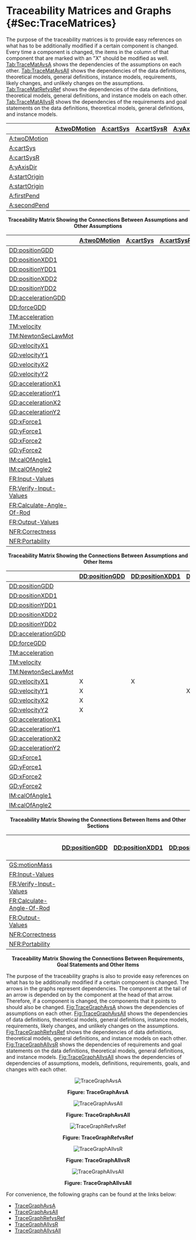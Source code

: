 # Traceability Matrices and Graphs {#Sec:TraceMatrices}

The purpose of the traceability matrices is to provide easy references on what has to be additionally modified if a certain component is changed. Every time a component is changed, the items in the column of that component that are marked with an "X" should be modified as well. [Tab:TraceMatAvsA](./SecTraceMatrices.md#Table:TraceMatAvsA) shows the dependencies of the assumptions on each other. [Tab:TraceMatAvsAll](./SecTraceMatrices.md#Table:TraceMatAvsAll) shows the dependencies of the data definitions, theoretical models, general definitions, instance models, requirements, likely changes, and unlikely changes on the assumptions. [Tab:TraceMatRefvsRef](./SecTraceMatrices.md#Table:TraceMatRefvsRef) shows the dependencies of the data definitions, theoretical models, general definitions, and instance models on each other. [Tab:TraceMatAllvsR](./SecTraceMatrices.md#Table:TraceMatAllvsR) shows the dependencies of the requirements and goal statements on the data definitions, theoretical models, general definitions, and instance models.

<div id="Table:TraceMatAvsA"></div>

|                                              |[A:twoDMotion](./SecAssumps.md#twoDMotion)|[A:cartSys](./SecAssumps.md#cartSys)|[A:cartSysR](./SecAssumps.md#cartSysR)|[A:yAxisDir](./SecAssumps.md#yAxisDir)|[A:startOrigin](./SecAssumps.md#startOrigin1x)|[A:startOrigin](./SecAssumps.md#startOrigin2x)|[A:firstPend](./SecAssumps.md#firstPend)|[A:secondPend](./SecAssumps.md#secondPend)|
|:---------------------------------------------|:-----------------------------------------|:-----------------------------------|:-------------------------------------|:-------------------------------------|:---------------------------------------------|:---------------------------------------------|:---------------------------------------|:-----------------------------------------|
|[A:twoDMotion](./SecAssumps.md#twoDMotion)    |                                          |                                    |                                      |                                      |                                              |                                              |                                        |                                          |
|[A:cartSys](./SecAssumps.md#cartSys)          |                                          |                                    |                                      |                                      |                                              |                                              |                                        |                                          |
|[A:cartSysR](./SecAssumps.md#cartSysR)        |                                          |                                    |                                      |                                      |                                              |                                              |                                        |                                          |
|[A:yAxisDir](./SecAssumps.md#yAxisDir)        |                                          |                                    |                                      |                                      |                                              |                                              |                                        |                                          |
|[A:startOrigin](./SecAssumps.md#startOrigin1x)|                                          |                                    |                                      |                                      |                                              |                                              |                                        |                                          |
|[A:startOrigin](./SecAssumps.md#startOrigin2x)|                                          |                                    |                                      |                                      |                                              |                                              |                                        |                                          |
|[A:firstPend](./SecAssumps.md#firstPend)      |                                          |                                    |                                      |                                      |                                              |                                              |                                        |                                          |
|[A:secondPend](./SecAssumps.md#secondPend)    |                                          |                                    |                                      |                                      |                                              |                                              |                                        |                                          |

**<p align="center">Traceability Matrix Showing the Connections Between Assumptions and Other Assumptions</p>**

<div id="Table:TraceMatAvsAll"></div>

|                                                    |[A:twoDMotion](./SecAssumps.md#twoDMotion)|[A:cartSys](./SecAssumps.md#cartSys)|[A:cartSysR](./SecAssumps.md#cartSysR)|[A:yAxisDir](./SecAssumps.md#yAxisDir)|[A:startOrigin](./SecAssumps.md#startOrigin1x)|[A:startOrigin](./SecAssumps.md#startOrigin2x)|[A:firstPend](./SecAssumps.md#firstPend)|[A:secondPend](./SecAssumps.md#secondPend)|
|:---------------------------------------------------|:-----------------------------------------|:-----------------------------------|:-------------------------------------|:-------------------------------------|:---------------------------------------------|:---------------------------------------------|:---------------------------------------|:-----------------------------------------|
|[DD:positionGDD](./SecDDs.md#DD:positionGDD)        |                                          |                                    |                                      |                                      |                                              |                                              |                                        |                                          |
|[DD:positionXDD1](./SecDDs.md#DD:positionXDD1)      |                                          |                                    |                                      |                                      |                                              |                                              |                                        |                                          |
|[DD:positionYDD1](./SecDDs.md#DD:positionYDD1)      |                                          |                                    |                                      |                                      |                                              |                                              |                                        |                                          |
|[DD:positionXDD2](./SecDDs.md#DD:positionXDD2)      |                                          |                                    |                                      |                                      |                                              |                                              |                                        |                                          |
|[DD:positionYDD2](./SecDDs.md#DD:positionYDD2)      |                                          |                                    |                                      |                                      |                                              |                                              |                                        |                                          |
|[DD:accelerationGDD](./SecDDs.md#DD:accelerationGDD)|                                          |                                    |                                      |                                      |                                              |                                              |                                        |                                          |
|[DD:forceGDD](./SecDDs.md#DD:forceGDD)              |                                          |                                    |                                      |                                      |                                              |                                              |                                        |                                          |
|[TM:acceleration](./SecTMs.md#TM:acceleration)      |                                          |                                    |                                      |                                      |                                              |                                              |                                        |                                          |
|[TM:velocity](./SecTMs.md#TM:velocity)              |                                          |                                    |                                      |                                      |                                              |                                              |                                        |                                          |
|[TM:NewtonSecLawMot](./SecTMs.md#TM:NewtonSecLawMot)|                                          |                                    |                                      |                                      |                                              |                                              |                                        |                                          |
|[GD:velocityX1](./SecGDs.md#GD:velocityX1)          |                                          |                                    |                                      |                                      |                                              |                                              |                                        |                                          |
|[GD:velocityY1](./SecGDs.md#GD:velocityY1)          |                                          |                                    |                                      |                                      |                                              |                                              |                                        |                                          |
|[GD:velocityX2](./SecGDs.md#GD:velocityX2)          |                                          |                                    |                                      |                                      |                                              |                                              |                                        |                                          |
|[GD:velocityY2](./SecGDs.md#GD:velocityY2)          |                                          |                                    |                                      |                                      |                                              |                                              |                                        |                                          |
|[GD:accelerationX1](./SecGDs.md#GD:accelerationX1)  |                                          |                                    |                                      |                                      |                                              |                                              |                                        |                                          |
|[GD:accelerationY1](./SecGDs.md#GD:accelerationY1)  |                                          |                                    |                                      |                                      |                                              |                                              |                                        |                                          |
|[GD:accelerationX2](./SecGDs.md#GD:accelerationX2)  |                                          |                                    |                                      |                                      |                                              |                                              |                                        |                                          |
|[GD:accelerationY2](./SecGDs.md#GD:accelerationY2)  |                                          |                                    |                                      |                                      |                                              |                                              |                                        |                                          |
|[GD:xForce1](./SecGDs.md#GD:xForce1)                |                                          |                                    |                                      |                                      |                                              |                                              |                                        |                                          |
|[GD:yForce1](./SecGDs.md#GD:yForce1)                |                                          |                                    |                                      |                                      |                                              |                                              |                                        |                                          |
|[GD:xForce2](./SecGDs.md#GD:xForce2)                |                                          |                                    |                                      |                                      |                                              |                                              |                                        |                                          |
|[GD:yForce2](./SecGDs.md#GD:yForce2)                |                                          |                                    |                                      |                                      |                                              |                                              |                                        |                                          |
|[IM:calOfAngle1](./SecIMs.md#IM:calOfAngle1)        |                                          |                                    |                                      |                                      |                                              |                                              |                                        |                                          |
|[IM:calOfAngle2](./SecIMs.md#IM:calOfAngle2)        |                                          |                                    |                                      |                                      |                                              |                                              |                                        |                                          |
|[FR:Input-Values](./SecFRs.md#inputValues)          |                                          |                                    |                                      |                                      |                                              |                                              |                                        |                                          |
|[FR:Verify-Input-Values](./SecFRs.md#verifyInptVals)|                                          |                                    |                                      |                                      |                                              |                                              |                                        |                                          |
|[FR:Calculate-Angle-Of-Rod](./SecFRs.md#calcAng)    |                                          |                                    |                                      |                                      |                                              |                                              |                                        |                                          |
|[FR:Output-Values](./SecFRs.md#outputValues)        |                                          |                                    |                                      |                                      |                                              |                                              |                                        |                                          |
|[NFR:Correctness](./SecNFRs.md#correct)             |                                          |                                    |                                      |                                      |                                              |                                              |                                        |                                          |
|[NFR:Portability](./SecNFRs.md#portable)            |                                          |                                    |                                      |                                      |                                              |                                              |                                        |                                          |

**<p align="center">Traceability Matrix Showing the Connections Between Assumptions and Other Items</p>**

<div id="Table:TraceMatRefvsRef"></div>

|                                                    |[DD:positionGDD](./SecDDs.md#DD:positionGDD)|[DD:positionXDD1](./SecDDs.md#DD:positionXDD1)|[DD:positionYDD1](./SecDDs.md#DD:positionYDD1)|[DD:positionXDD2](./SecDDs.md#DD:positionXDD2)|[DD:positionYDD2](./SecDDs.md#DD:positionYDD2)|[DD:accelerationGDD](./SecDDs.md#DD:accelerationGDD)|[DD:forceGDD](./SecDDs.md#DD:forceGDD)|[TM:acceleration](./SecTMs.md#TM:acceleration)|[TM:velocity](./SecTMs.md#TM:velocity)|[TM:NewtonSecLawMot](./SecTMs.md#TM:NewtonSecLawMot)|[GD:velocityX1](./SecGDs.md#GD:velocityX1)|[GD:velocityY1](./SecGDs.md#GD:velocityY1)|[GD:velocityX2](./SecGDs.md#GD:velocityX2)|[GD:velocityY2](./SecGDs.md#GD:velocityY2)|[GD:accelerationX1](./SecGDs.md#GD:accelerationX1)|[GD:accelerationY1](./SecGDs.md#GD:accelerationY1)|[GD:accelerationX2](./SecGDs.md#GD:accelerationX2)|[GD:accelerationY2](./SecGDs.md#GD:accelerationY2)|[GD:xForce1](./SecGDs.md#GD:xForce1)|[GD:yForce1](./SecGDs.md#GD:yForce1)|[GD:xForce2](./SecGDs.md#GD:xForce2)|[GD:yForce2](./SecGDs.md#GD:yForce2)|[IM:calOfAngle1](./SecIMs.md#IM:calOfAngle1)|[IM:calOfAngle2](./SecIMs.md#IM:calOfAngle2)|
|:---------------------------------------------------|:-------------------------------------------|:---------------------------------------------|:---------------------------------------------|:---------------------------------------------|:---------------------------------------------|:---------------------------------------------------|:-------------------------------------|:---------------------------------------------|:-------------------------------------|:---------------------------------------------------|:-----------------------------------------|:-----------------------------------------|:-----------------------------------------|:-----------------------------------------|:-------------------------------------------------|:-------------------------------------------------|:-------------------------------------------------|:-------------------------------------------------|:-----------------------------------|:-----------------------------------|:-----------------------------------|:-----------------------------------|:-------------------------------------------|:-------------------------------------------|
|[DD:positionGDD](./SecDDs.md#DD:positionGDD)        |                                            |                                              |                                              |                                              |                                              |                                                    |                                      |                                              |                                      |                                                    |                                          |                                          |                                          |                                          |                                                  |                                                  |                                                  |                                                  |                                    |                                    |                                    |                                    |                                            |                                            |
|[DD:positionXDD1](./SecDDs.md#DD:positionXDD1)      |                                            |                                              |                                              |                                              |                                              |                                                    |                                      |                                              |                                      |                                                    |                                          |                                          |                                          |                                          |                                                  |                                                  |                                                  |                                                  |                                    |                                    |                                    |                                    |                                            |                                            |
|[DD:positionYDD1](./SecDDs.md#DD:positionYDD1)      |                                            |                                              |                                              |                                              |                                              |                                                    |                                      |                                              |                                      |                                                    |                                          |                                          |                                          |                                          |                                                  |                                                  |                                                  |                                                  |                                    |                                    |                                    |                                    |                                            |                                            |
|[DD:positionXDD2](./SecDDs.md#DD:positionXDD2)      |                                            |                                              |                                              |                                              |                                              |                                                    |                                      |                                              |                                      |                                                    |                                          |                                          |                                          |                                          |                                                  |                                                  |                                                  |                                                  |                                    |                                    |                                    |                                    |                                            |                                            |
|[DD:positionYDD2](./SecDDs.md#DD:positionYDD2)      |                                            |                                              |                                              |                                              |                                              |                                                    |                                      |                                              |                                      |                                                    |                                          |                                          |                                          |                                          |                                                  |                                                  |                                                  |                                                  |                                    |                                    |                                    |                                    |                                            |                                            |
|[DD:accelerationGDD](./SecDDs.md#DD:accelerationGDD)|                                            |                                              |                                              |                                              |                                              |                                                    |                                      |                                              |                                      |                                                    |                                          |                                          |                                          |                                          |                                                  |                                                  |                                                  |                                                  |                                    |                                    |                                    |                                    |                                            |                                            |
|[DD:forceGDD](./SecDDs.md#DD:forceGDD)              |                                            |                                              |                                              |                                              |                                              |                                                    |                                      |                                              |                                      |                                                    |                                          |                                          |                                          |                                          |                                                  |                                                  |                                                  |                                                  |                                    |                                    |                                    |                                    |                                            |                                            |
|[TM:acceleration](./SecTMs.md#TM:acceleration)      |                                            |                                              |                                              |                                              |                                              |                                                    |                                      |                                              |                                      |                                                    |                                          |                                          |                                          |                                          |                                                  |                                                  |                                                  |                                                  |                                    |                                    |                                    |                                    |                                            |                                            |
|[TM:velocity](./SecTMs.md#TM:velocity)              |                                            |                                              |                                              |                                              |                                              |                                                    |                                      |                                              |                                      |                                                    |                                          |                                          |                                          |                                          |                                                  |                                                  |                                                  |                                                  |                                    |                                    |                                    |                                    |                                            |                                            |
|[TM:NewtonSecLawMot](./SecTMs.md#TM:NewtonSecLawMot)|                                            |                                              |                                              |                                              |                                              |                                                    |                                      |                                              |                                      |                                                    |                                          |                                          |                                          |                                          |                                                  |                                                  |                                                  |                                                  |                                    |                                    |                                    |                                    |                                            |                                            |
|[GD:velocityX1](./SecGDs.md#GD:velocityX1)          |X                                           |X                                             |                                              |                                              |                                              |                                                    |                                      |                                              |                                      |                                                    |                                          |                                          |                                          |                                          |                                                  |                                                  |                                                  |                                                  |                                    |                                    |                                    |                                    |                                            |                                            |
|[GD:velocityY1](./SecGDs.md#GD:velocityY1)          |X                                           |                                              |X                                             |                                              |                                              |                                                    |                                      |                                              |                                      |                                                    |                                          |                                          |                                          |                                          |                                                  |                                                  |                                                  |                                                  |                                    |                                    |                                    |                                    |                                            |                                            |
|[GD:velocityX2](./SecGDs.md#GD:velocityX2)          |X                                           |                                              |                                              |X                                             |                                              |                                                    |                                      |                                              |                                      |                                                    |                                          |                                          |                                          |                                          |                                                  |                                                  |                                                  |                                                  |                                    |                                    |                                    |                                    |                                            |                                            |
|[GD:velocityY2](./SecGDs.md#GD:velocityY2)          |X                                           |                                              |                                              |                                              |X                                             |                                                    |                                      |                                              |                                      |                                                    |                                          |                                          |                                          |                                          |                                                  |                                                  |                                                  |                                                  |                                    |                                    |                                    |                                    |                                            |                                            |
|[GD:accelerationX1](./SecGDs.md#GD:accelerationX1)  |                                            |                                              |                                              |                                              |                                              |                                                    |                                      |                                              |                                      |                                                    |                                          |                                          |                                          |                                          |                                                  |                                                  |                                                  |                                                  |                                    |                                    |                                    |                                    |                                            |                                            |
|[GD:accelerationY1](./SecGDs.md#GD:accelerationY1)  |                                            |                                              |                                              |                                              |                                              |                                                    |                                      |                                              |                                      |                                                    |                                          |                                          |                                          |                                          |                                                  |                                                  |                                                  |                                                  |                                    |                                    |                                    |                                    |                                            |                                            |
|[GD:accelerationX2](./SecGDs.md#GD:accelerationX2)  |                                            |                                              |                                              |                                              |                                              |                                                    |                                      |                                              |                                      |                                                    |                                          |                                          |                                          |                                          |                                                  |                                                  |                                                  |                                                  |                                    |                                    |                                    |                                    |                                            |                                            |
|[GD:accelerationY2](./SecGDs.md#GD:accelerationY2)  |                                            |                                              |                                              |                                              |                                              |                                                    |                                      |                                              |                                      |                                                    |                                          |                                          |                                          |                                          |                                                  |                                                  |                                                  |                                                  |                                    |                                    |                                    |                                    |                                            |                                            |
|[GD:xForce1](./SecGDs.md#GD:xForce1)                |                                            |                                              |                                              |                                              |                                              |                                                    |                                      |                                              |                                      |                                                    |                                          |                                          |                                          |                                          |                                                  |                                                  |                                                  |                                                  |                                    |                                    |                                    |                                    |                                            |                                            |
|[GD:yForce1](./SecGDs.md#GD:yForce1)                |                                            |                                              |                                              |                                              |                                              |                                                    |                                      |                                              |                                      |                                                    |                                          |                                          |                                          |                                          |                                                  |                                                  |                                                  |                                                  |                                    |                                    |                                    |                                    |                                            |                                            |
|[GD:xForce2](./SecGDs.md#GD:xForce2)                |                                            |                                              |                                              |                                              |                                              |                                                    |                                      |                                              |                                      |                                                    |                                          |                                          |                                          |                                          |                                                  |                                                  |                                                  |                                                  |                                    |                                    |                                    |                                    |                                            |                                            |
|[GD:yForce2](./SecGDs.md#GD:yForce2)                |                                            |                                              |                                              |                                              |                                              |                                                    |                                      |                                              |                                      |                                                    |                                          |                                          |                                          |                                          |                                                  |                                                  |                                                  |                                                  |                                    |                                    |                                    |                                    |                                            |                                            |
|[IM:calOfAngle1](./SecIMs.md#IM:calOfAngle1)        |                                            |                                              |                                              |                                              |                                              |                                                    |                                      |                                              |                                      |                                                    |                                          |                                          |                                          |                                          |                                                  |                                                  |                                                  |                                                  |                                    |                                    |                                    |                                    |                                            |X                                           |
|[IM:calOfAngle2](./SecIMs.md#IM:calOfAngle2)        |                                            |                                              |                                              |                                              |                                              |                                                    |                                      |                                              |                                      |                                                    |                                          |                                          |                                          |                                          |X                                                 |X                                                 |X                                                 |X                                                 |X                                   |X                                   |X                                   |X                                   |X                                           |X                                           |

**<p align="center">Traceability Matrix Showing the Connections Between Items and Other Sections</p>**

<div id="Table:TraceMatAllvsR"></div>

|                                                    |[DD:positionGDD](./SecDDs.md#DD:positionGDD)|[DD:positionXDD1](./SecDDs.md#DD:positionXDD1)|[DD:positionYDD1](./SecDDs.md#DD:positionYDD1)|[DD:positionXDD2](./SecDDs.md#DD:positionXDD2)|[DD:positionYDD2](./SecDDs.md#DD:positionYDD2)|[DD:accelerationGDD](./SecDDs.md#DD:accelerationGDD)|[DD:forceGDD](./SecDDs.md#DD:forceGDD)|[TM:acceleration](./SecTMs.md#TM:acceleration)|[TM:velocity](./SecTMs.md#TM:velocity)|[TM:NewtonSecLawMot](./SecTMs.md#TM:NewtonSecLawMot)|[GD:velocityX1](./SecGDs.md#GD:velocityX1)|[GD:velocityY1](./SecGDs.md#GD:velocityY1)|[GD:velocityX2](./SecGDs.md#GD:velocityX2)|[GD:velocityY2](./SecGDs.md#GD:velocityY2)|[GD:accelerationX1](./SecGDs.md#GD:accelerationX1)|[GD:accelerationY1](./SecGDs.md#GD:accelerationY1)|[GD:accelerationX2](./SecGDs.md#GD:accelerationX2)|[GD:accelerationY2](./SecGDs.md#GD:accelerationY2)|[GD:xForce1](./SecGDs.md#GD:xForce1)|[GD:yForce1](./SecGDs.md#GD:yForce1)|[GD:xForce2](./SecGDs.md#GD:xForce2)|[GD:yForce2](./SecGDs.md#GD:yForce2)|[IM:calOfAngle1](./SecIMs.md#IM:calOfAngle1)|[IM:calOfAngle2](./SecIMs.md#IM:calOfAngle2)|[FR:Input-Values](./SecFRs.md#inputValues)|[FR:Verify-Input-Values](./SecFRs.md#verifyInptVals)|[FR:Calculate-Angle-Of-Rod](./SecFRs.md#calcAng)|[FR:Output-Values](./SecFRs.md#outputValues)|[NFR:Correctness](./SecNFRs.md#correct)|[NFR:Portability](./SecNFRs.md#portable)|
|:---------------------------------------------------|:-------------------------------------------|:---------------------------------------------|:---------------------------------------------|:---------------------------------------------|:---------------------------------------------|:---------------------------------------------------|:-------------------------------------|:---------------------------------------------|:-------------------------------------|:---------------------------------------------------|:-----------------------------------------|:-----------------------------------------|:-----------------------------------------|:-----------------------------------------|:-------------------------------------------------|:-------------------------------------------------|:-------------------------------------------------|:-------------------------------------------------|:-----------------------------------|:-----------------------------------|:-----------------------------------|:-----------------------------------|:-------------------------------------------|:-------------------------------------------|:-----------------------------------------|:---------------------------------------------------|:-----------------------------------------------|:-------------------------------------------|:--------------------------------------|:---------------------------------------|
|[GS:motionMass](./SecGoalStmt.md#motionMass)        |                                            |                                              |                                              |                                              |                                              |                                                    |                                      |                                              |                                      |                                                    |                                          |                                          |                                          |                                          |                                                  |                                                  |                                                  |                                                  |                                    |                                    |                                    |                                    |                                            |                                            |                                          |                                                    |                                                |                                            |                                       |                                        |
|[FR:Input-Values](./SecFRs.md#inputValues)          |                                            |                                              |                                              |                                              |                                              |                                                    |                                      |                                              |                                      |                                                    |                                          |                                          |                                          |                                          |                                                  |                                                  |                                                  |                                                  |                                    |                                    |                                    |                                    |                                            |                                            |                                          |                                                    |                                                |                                            |                                       |                                        |
|[FR:Verify-Input-Values](./SecFRs.md#verifyInptVals)|                                            |                                              |                                              |                                              |                                              |                                                    |                                      |                                              |                                      |                                                    |                                          |                                          |                                          |                                          |                                                  |                                                  |                                                  |                                                  |                                    |                                    |                                    |                                    |                                            |                                            |                                          |                                                    |                                                |                                            |                                       |                                        |
|[FR:Calculate-Angle-Of-Rod](./SecFRs.md#calcAng)    |                                            |                                              |                                              |                                              |                                              |                                                    |                                      |                                              |                                      |                                                    |                                          |                                          |                                          |                                          |                                                  |                                                  |                                                  |                                                  |                                    |                                    |                                    |                                    |X                                           |X                                           |                                          |                                                    |                                                |                                            |                                       |                                        |
|[FR:Output-Values](./SecFRs.md#outputValues)        |                                            |                                              |                                              |                                              |                                              |                                                    |                                      |                                              |                                      |                                                    |                                          |                                          |                                          |                                          |                                                  |                                                  |                                                  |                                                  |                                    |                                    |                                    |                                    |X                                           |X                                           |                                          |                                                    |                                                |                                            |                                       |                                        |
|[NFR:Correctness](./SecNFRs.md#correct)             |                                            |                                              |                                              |                                              |                                              |                                                    |                                      |                                              |                                      |                                                    |                                          |                                          |                                          |                                          |                                                  |                                                  |                                                  |                                                  |                                    |                                    |                                    |                                    |                                            |                                            |                                          |                                                    |                                                |                                            |                                       |                                        |
|[NFR:Portability](./SecNFRs.md#portable)            |                                            |                                              |                                              |                                              |                                              |                                                    |                                      |                                              |                                      |                                                    |                                          |                                          |                                          |                                          |                                                  |                                                  |                                                  |                                                  |                                    |                                    |                                    |                                    |                                            |                                            |                                          |                                                    |                                                |                                            |                                       |                                        |

**<p align="center">Traceability Matrix Showing the Connections Between Requirements, Goal Statements and Other Items</p>**

The purpose of the traceability graphs is also to provide easy references on what has to be additionally modified if a certain component is changed. The arrows in the graphs represent dependencies. The component at the tail of an arrow is depended on by the component at the head of that arrow. Therefore, if a component is changed, the components that it points to should also be changed. [Fig:TraceGraphAvsA](./SecTraceMatrices.md#Figure:TraceGraphAvsA) shows the dependencies of assumptions on each other. [Fig:TraceGraphAvsAll](./SecTraceMatrices.md#Figure:TraceGraphAvsAll) shows the dependencies of data definitions, theoretical models, general definitions, instance models, requirements, likely changes, and unlikely changes on the assumptions. [Fig:TraceGraphRefvsRef](./SecTraceMatrices.md#Figure:TraceGraphRefvsRef) shows the dependencies of data definitions, theoretical models, general definitions, and instance models on each other. [Fig:TraceGraphAllvsR](./SecTraceMatrices.md#Figure:TraceGraphAllvsR) shows the dependencies of requirements and goal statements on the data definitions, theoretical models, general definitions, and instance models. [Fig:TraceGraphAllvsAll](./SecTraceMatrices.md#Figure:TraceGraphAllvsAll) shows the dependencies of dependencies of assumptions, models, definitions, requirements, goals, and changes with each other.

<div id="Figure:TraceGraphAvsA" align="center" >

![TraceGraphAvsA](./assets/avsa.svg)

**Figure: TraceGraphAvsA**

</div>

<div id="Figure:TraceGraphAvsAll" align="center" >

![TraceGraphAvsAll](./assets/avsall.svg)

**Figure: TraceGraphAvsAll**

</div>

<div id="Figure:TraceGraphRefvsRef" align="center" >

![TraceGraphRefvsRef](./assets/refvsref.svg)

**Figure: TraceGraphRefvsRef**

</div>

<div id="Figure:TraceGraphAllvsR" align="center" >

![TraceGraphAllvsR](./assets/allvsr.svg)

**Figure: TraceGraphAllvsR**

</div>

<div id="Figure:TraceGraphAllvsAll" align="center" >

![TraceGraphAllvsAll](./assets/allvsall.svg)

**Figure: TraceGraphAllvsAll**

</div>

For convenience, the following graphs can be found at the links below:

- [TraceGraphAvsA](../../../../traceygraphs/dblpend/avsa.svg)
- [TraceGraphAvsAll](../../../../traceygraphs/dblpend/avsall.svg)
- [TraceGraphRefvsRef](../../../../traceygraphs/dblpend/refvsref.svg)
- [TraceGraphAllvsR](../../../../traceygraphs/dblpend/allvsr.svg)
- [TraceGraphAllvsAll](../../../../traceygraphs/dblpend/allvsall.svg)
